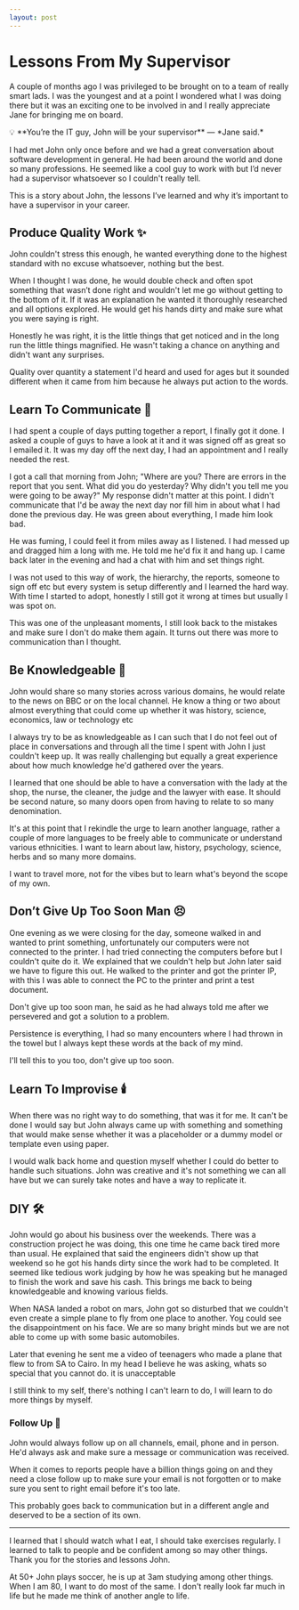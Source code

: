 ```yaml
---
layout: post
---
```


# Lessons From My Supervisor

A couple of months ago I was privileged to be brought on to a team of really smart lads. I was the youngest and at a point I wondered what I was doing there but it was an exciting one to be involved in and I really appreciate Jane for bringing me on board.

<aside>
💡 **You’re the IT guy, John will be your supervisor** — *Jane said.*

</aside>

I had met John only once before and we had a great conversation about software development in general. He had been around the world and done so many professions. He seemed like a cool guy to work with but I’d never had a supervisor whatsoever so I couldn't really tell.

This is a story about John, the lessons I’ve learned and why it’s important to have a supervisor in your career.

## Produce Quality Work ✨

John couldn't stress this enough, he wanted everything done to the highest standard with no excuse whatsoever, nothing but the best. 

When I thought I was done, he would double check and often spot something that wasn’t done right and wouldn't let me go without getting to the bottom of it. If it was an explanation he wanted it thoroughly researched and all options explored.  He would get his hands dirty and make sure what you were saying is right.

Honestly he was right, it is the little things that get noticed and in the long run the little things magnified.  He wasn't taking a chance on anything and didn't want any surprises. 

Quality over quantity a statement I'd heard and used for ages but it sounded different when it came from him because he always put action to the words.

## Learn To Communicate 📢

I had spent a couple of days putting together a report, I finally got it done. I asked a couple of guys to have a look at it and it was signed off as great so I emailed it. It was my day off the next day, I had an appointment and I really needed the rest. 

I got a call that morning from John; "Where are you? There are errors in the report that you sent. What did you do yesterday? Why didn't you tell me you were going to be away?" My response didn't matter at this point. I didn't communicate that I'd be away the next day nor fill him in about what I had done the previous day. He was green about everything, I made him look bad. 

He was fuming, I could feel it from miles away as I listened. I had messed up and dragged him a long with me. He told me he'd fix it and hang up. I came back later in the evening and had a chat with him and set things right.

I was not used to this way of work, the hierarchy, the reports, someone to sign off etc but every system is setup differently and I learned the hard way. With time I started to adopt, honestly I still got it wrong at times but usually I was spot on.

This was one of the unpleasant moments, I still look back to the mistakes and make sure I don't do make them again. It turns out there was more to communication than I thought.

## Be Knowledgeable 🧠

John would share so many stories across various domains, he would relate to the news on BBC or on the local channel. He know a thing or two about almost everything that could come up whether it was history, science, economics, law or technology etc

I always try to be as knowledgeable as I can such that I do not feel out of place in conversations and through all the time I spent with John I just couldn't keep up. It was really challenging but equally a great experience about how much knowledge he'd gathered over the years.

I learned that one should be able to have a conversation with the lady at the shop, the nurse, the cleaner, the judge and the lawyer with ease. It should be second nature, so many doors open from having to relate to so many denomination.

It's at this point that I rekindle the urge to learn another language, rather a couple of more languages to be freely able to communicate or understand various ethnicities. I want to learn about law, history, psychology, science, herbs and so many more domains. 

I want to travel more, not for the vibes but to learn what's beyond the scope of my own.

## Don’t Give Up Too Soon Man 😣

One evening as we were closing for the day, someone walked in and wanted to print something, unfortunately our computers were not connected to the printer. I had tried connecting the computers before but I couldn't quite do it. We explained that we couldn't help but John later said we have to figure this out. He walked to the printer and got the printer IP, with this I was able to connect the PC to the printer and print a test document.

Don't give up too soon man, he said as he had always told me after we persevered and got a solution to a problem.

Persistence is everything, I had so many encounters where I had thrown in the towel but I always kept these words at the back of my mind.

I'll tell this to you too, don't give up too soon.

## Learn To Improvise 🕯️

When there was no right way to do something, that was it for me. It can't be done I would say but John always came up with something and something that would make sense whether it was a placeholder or a dummy model or template even using paper. 

I would walk back home and question myself whether I could do better to handle such situations. John was creative and it's not something we can all have but we can surely take notes and have a way to replicate it.

## DIY 🛠

John would go about his business over the weekends. There was a construction project he was doing, this one time he came back tired more than usual. He explained that said the engineers didn't show up that weekend so he got his hands dirty since the work had to be completed. It seemed like tedious work judging by how he was speaking but he managed to finish the work and save his cash. This brings me back to being knowledgeable and knowing various fields.

When NASA landed a robot on mars, John got so disturbed that we couldn't even create a simple plane to fly from one place to another. Yo[u](http://another.You) could see the disappointment on his face. We are so many bright minds but we are not able to come up with some basic automobiles. 

Later that evening he sent me a video of teenagers who made a plane that flew to from SA to Cairo. In my head I believe he was asking, whats so special that you cannot do. it is unacceptable 

I still think to my self, there's nothing I can't learn to do, I will learn to do more things by myself.

### Follow Up 🧾

John would always follow up on all channels, email, phone and in person. He'd always ask and make sure a message or communication was received. 

When it comes to reports people have a billion things going on and they need a close follow up to make sure your email is not forgotten or to make sure you sent to right email before it's too late.

This probably goes back to communication but in a different angle and deserved to be a section of its own.

---

I learned  that I should watch what I eat, I should take exercises regularly. I learned to talk to people and be confident among so may other things. Thank you for the stories and lessons John.

At 50+ John plays soccer, he is up at 3am studying among other things. When I am 80, I want to do most of the same. I don't really look far much in life but he made me think of another angle to life.
